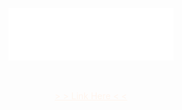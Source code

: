 <p align="center">
  <img src="./Images/img-tea-cozy-logo.webp">
</p>
<br>
<p align="center">
  <a href="https://danielirimia60.github.io/Tea-Cozy-Project/" style="color: seashell;"> > > Link Here < < </a>
</p>

